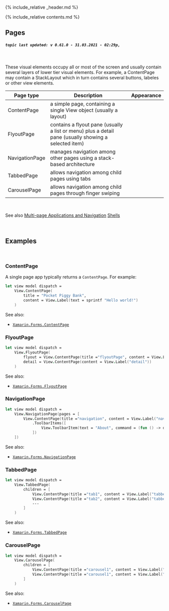 {% include_relative _header.md %}

{% include_relative contents.md %}

Pages 
------

##### `topic last updated: v 0.61.0 - 31.03.2021 - 02:29p,`
<br /> 

 These visual elements occupy all or most of the screen and usually contain several layers of lower tier visual elements. 
 For example, a ContentPage may contain a StackLayout which in turn contains several buttons, labeles or other view elements. 

| Page type          | Description                                                                                          | Appearance |
|----------------|------------------------------------------------------------------------------------------------------|------------|
| ContentPage    | a simple page, containing a single View object (usually a layout)                                    |            |
| FlyoutPage     | contains a flyout pane (usually a list or menu) plus a detail pane (usually showing a selected item) |            |
| NavigationPage | manages navigation among other pages using a stack-based architecture                                |            |
| TabbedPage     | allows navigation among child pages using tabs                                                       |            |
| CarouselPage   | allows navigation among child pages through finger swiping                                           |            |


<br /> 

See also 
[Multi-page Applications and Navigation](pages-navigation.md)
[Shells](views-shells.md)

<br /> 

Examples
------
<br />

### ContentPage

A single page app typically returns a `ContentPage`. For example:

```fsharp 
let view model dispatch =
    View.ContentPage(
        title = "Pocket Piggy Bank",
        content = View.Label(text = sprintf "Hello world!")
    )
```

See also:

* [`Xamarin.Forms.ContentPage`](https://docs.microsoft.com/en-us/dotnet/api/Xamarin.Forms.ContentPage)

### FlyoutPage
```fsharp 
let view model dispatch =
    View.FlyoutPage(
        flyout = View.ContentPage(title ="flyoutPage", content = View.Label("flyout")), // 'title' is needed for the flyout page
        detail = View.ContentPage(content = View.Label("detail"))        
    )
```

See also:

* [`Xamarin.Forms.FlyoutPage`](https://docs.microsoft.com/en-us/dotnet/api/Xamarin.Forms.FlyoutPage)

### NavigationPage
```fsharp 
let view model dispatch =
    View.NavigationPage(pages = [
        View.ContentPage(title ="navigation", content = View.Label("navigation page 1"))
            .ToolbarItems([
                View.ToolbarItem(text = "About", command = (fun () -> dispatch (ShowAbout true))) 
            ])
    ])
```

See also:

* [`Xamarin.Forms.NavigationPage`](https://docs.microsoft.com/en-us/dotnet/api/Xamarin.Forms.NavigationPage)

### TabbedPage
```fsharp 
let view model dispatch =        
    View.TabbedPage(
        children = [
            View.ContentPage(title ="tab1", content = View.Label("tabbed page 1"))                
            View.ContentPage(title ="tab2", content = View.Label("tabbed page 2"))
            ---
        ]
    )
```

See also:

* [`Xamarin.Forms.TabbedPage`](https://docs.microsoft.com/en-us/dotnet/api/Xamarin.Forms.TabbedPage)

### CarouselPage
```fsharp 
let view model dispatch =
    View.CarouselPage(
        children = [
            View.ContentPage(title ="carousel1", content = View.Label("carousel page 1"))                
            View.ContentPage(title ="carousel1", content = View.Label("carousel page 2"))
        ]
    )
```

See also:

* [`Xamarin.Forms.CarouselPage`](https://docs.microsoft.com/en-us/dotnet/api/Xamarin.Forms.CarouselPage)